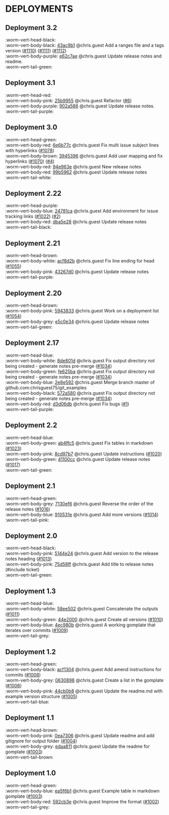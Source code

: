 # DEPLOYMENTS
## Deployment 3.2

:worm-vert-head-black:   
:worm-vert-body-black: [43ac9b1](https://github.com/chrisguest75/git_examples/commit/43ac9b1) @chris.guest Add a ranges file and a tags version ([#1110](https://cnissues.atlassian.net/browse/LGH-1110)) ([#1111](https://cnissues.atlassian.net/browse/LGH-1111)) ([#1112](https://cnissues.atlassian.net/browse/LGH-1112))   
:worm-vert-body-purple: [e62c7ae](https://github.com/chrisguest75/git_examples/commit/e62c7ae) @chris.guest Update release notes and readme.   
:worm-vert-tail-green:

## Deployment 3.1

:worm-vert-head-red:   
:worm-vert-body-pink: [25b9955](https://github.com/chrisguest75/git_examples/commit/25b9955) @chris.guest Refactor ([#6](https://cnissues.atlassian.net/browse/LGH-6))   
:worm-vert-body-purple: [902a586](https://github.com/chrisguest75/git_examples/commit/902a586) @chris.guest Update release notes.   
:worm-vert-tail-purple:

## Deployment 3.0

:worm-vert-head-green:   
:worm-vert-body-red: [6e6b77c](https://github.com/chrisguest75/git_examples/commit/6e6b77c) @chris.guest Fix multi issue subject lines with hyperlinks ([#1078](https://cnissues.atlassian.net/browse/LGH-1078))   
:worm-vert-body-brown: [3945396](https://github.com/chrisguest75/git_examples/commit/3945396) @chris.guest Add user mapping and fix hyperlinks ([#1070](https://cnissues.atlassian.net/browse/LGH-1070)) ([#4](https://cnissues.atlassian.net/browse/LGH-4))   
:worm-vert-body-red: [94e963e](https://github.com/chrisguest75/git_examples/commit/94e963e) @chris.guest New release notes   
:worm-vert-body-red: [99b5962](https://github.com/chrisguest75/git_examples/commit/99b5962) @chris.guest Update release notes   
:worm-vert-tail-white:

## Deployment 2.22

:worm-vert-head-purple:   
:worm-vert-body-blue: [24781ca](https://github.com/chrisguest75/git_examples/commit/24781ca) @chris.guest Add environment for issue tracking links  ([#1022](https://cnissues.atlassian.net/browse/LGH-1022)) ([#2](https://cnissues.atlassian.net/browse/LGH-2))   
:worm-vert-body-red: [dba5e28](https://github.com/chrisguest75/git_examples/commit/dba5e28) @chris.guest Update release notes   
:worm-vert-tail-black:

## Deployment 2.21

:worm-vert-head-brown:   
:worm-vert-body-white: [acf8d2b](https://github.com/chrisguest75/git_examples/commit/acf8d2b) @chris.guest Fix line ending for head ([#1055](https://cnissues.atlassian.net/browse/LGH-1055))   
:worm-vert-body-pink: [43267d0](https://github.com/chrisguest75/git_examples/commit/43267d0) @chris.guest Update release notes   
:worm-vert-tail-purple:

## Deployment 2.20

:worm-vert-head-brown:   
:worm-vert-body-pink: [5943833](https://github.com/chrisguest75/git_examples/commit/5943833) @chris.guest Work on a deployment list ([#1054](https://cnissues.atlassian.net/browse/LGH-1054))   
:worm-vert-body-grey: [e5c0e34](https://github.com/chrisguest75/git_examples/commit/e5c0e34) @chris.guest Update release notes   
:worm-vert-tail-green:

## Deployment 2.17

:worm-vert-head-blue:   
:worm-vert-body-white: [8de801d](https://github.com/chrisguest75/git_examples/commit/8de801d) @chris.guest Fix output directory not being created - generate notes pre-merge ([#1034](https://cnissues.atlassian.net/browse/LGH-1034))   
:worm-vert-body-green: [fe625ba](https://github.com/chrisguest75/git_examples/commit/fe625ba) @chris.guest Fix output directory not being created - generate notes pre-merge ([#1034](https://cnissues.atlassian.net/browse/LGH-1034))   
:worm-vert-body-blue: [2e8e592](https://github.com/chrisguest75/git_examples/commit/2e8e592) @chris.guest Merge branch master of github.com:chrisguest75/git_examples   
:worm-vert-body-black: [572a580](https://github.com/chrisguest75/git_examples/commit/572a580) @chris.guest Fix output directory not being created - generate notes pre-merge ([#1034](https://cnissues.atlassian.net/browse/LGH-1034))   
:worm-vert-body-red: [d3d06db](https://github.com/chrisguest75/git_examples/commit/d3d06db) @chris.guest Fix bugs ([#1](https://cnissues.atlassian.net/browse/LGH-1))   
:worm-vert-tail-purple:

## Deployment 2.2

:worm-vert-head-blue:   
:worm-vert-body-green: [ab4ffc5](https://github.com/chrisguest75/git_examples/commit/ab4ffc5) @chris.guest Fix tables in markdown ([#1023](https://cnissues.atlassian.net/browse/LGH-1023))   
:worm-vert-body-pink: [8cd97b7](https://github.com/chrisguest75/git_examples/commit/8cd97b7) @chris.guest Update instructions ([#1020](https://cnissues.atlassian.net/browse/LGH-1020))   
:worm-vert-body-green: [41100cc](https://github.com/chrisguest75/git_examples/commit/41100cc) @chris.guest Update release notes ([#1017](https://cnissues.atlassian.net/browse/LGH-1017))   
:worm-vert-tail-green:

## Deployment 2.1

:worm-vert-head-green:   
:worm-vert-body-grey: [7130ef6](https://github.com/chrisguest75/git_examples/commit/7130ef6) @chris.guest Reverse the order of the release notes ([#1016](https://cnissues.atlassian.net/browse/LGH-1016))   
:worm-vert-body-blue: [910531e](https://github.com/chrisguest75/git_examples/commit/910531e) @chris.guest Add more versions  ([#1014](https://cnissues.atlassian.net/browse/LGH-1014))   
:worm-vert-tail-pink:

## Deployment 2.0

:worm-vert-head-black:   
:worm-vert-body-pink: [5144e24](https://github.com/chrisguest75/git_examples/commit/5144e24) @chris.guest Add version to the release notes heading ([#1013](https://cnissues.atlassian.net/browse/LGH-1013))   
:worm-vert-body-pink: [75d58ff](https://github.com/chrisguest75/git_examples/commit/75d58ff) @chris.guest Add title to release notes (#include ticket)   
:worm-vert-tail-green:

## Deployment 1.3

:worm-vert-head-blue:   
:worm-vert-body-white: [58ee502](https://github.com/chrisguest75/git_examples/commit/58ee502) @chris.guest Concatenate the outputs ([#1011](https://cnissues.atlassian.net/browse/LGH-1011))   
:worm-vert-body-green: [44e2000](https://github.com/chrisguest75/git_examples/commit/44e2000) @chris.guest Create all versions ([#1010](https://cnissues.atlassian.net/browse/LGH-1010))   
:worm-vert-body-blue: [4ec980b](https://github.com/chrisguest75/git_examples/commit/4ec980b) @chris.guest A working gomplate that iterates over commits ([#1009](https://cnissues.atlassian.net/browse/LGH-1009))   
:worm-vert-tail-grey:

## Deployment 1.2

:worm-vert-head-green:   
:worm-vert-body-black: [acf1304](https://github.com/chrisguest75/git_examples/commit/acf1304) @chris.guest Add amend instructions for commits ([#1008](https://cnissues.atlassian.net/browse/LGH-1008))   
:worm-vert-body-grey: [0630898](https://github.com/chrisguest75/git_examples/commit/0630898) @chris.guest Create a list in the gomplate ([#1006](https://cnissues.atlassian.net/browse/LGH-1006))   
:worm-vert-body-pink: [44cb0b8](https://github.com/chrisguest75/git_examples/commit/44cb0b8) @chris.guest Update the readme.md with example version structure ([#1005](https://cnissues.atlassian.net/browse/LGH-1005))   
:worm-vert-tail-blue:

## Deployment 1.1

:worm-vert-head-brown:   
:worm-vert-body-pink: [0ea7306](https://github.com/chrisguest75/git_examples/commit/0ea7306) @chris.guest Update readme and add gitignore for output folder ([#1004](https://cnissues.atlassian.net/browse/LGH-1004))   
:worm-vert-body-grey: [edaa811](https://github.com/chrisguest75/git_examples/commit/edaa811) @chris.guest Update the readme for gomplate ([#1003](https://cnissues.atlassian.net/browse/LGH-1003))   
:worm-vert-tail-brown:

## Deployment 1.0

:worm-vert-head-green:   
:worm-vert-body-blue: [ea5f6b1](https://github.com/chrisguest75/git_examples/commit/ea5f6b1) @chris.guest Example table in markdown gomplate ([#1003](https://cnissues.atlassian.net/browse/LGH-1003))   
:worm-vert-body-red: [592cb3e](https://github.com/chrisguest75/git_examples/commit/592cb3e) @chris.guest Improve the format ([#1002](https://cnissues.atlassian.net/browse/LGH-1002))   
:worm-vert-tail-grey:

